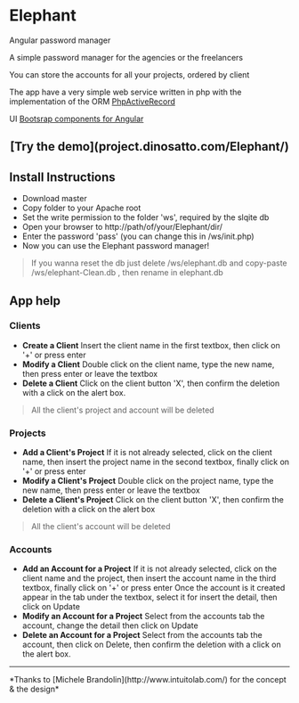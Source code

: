 # Elephant
Angular password manager

A simple password manager for the agencies or the freelancers

You can store the accounts for all your projects, ordered by client

The app have a very simple web service written in php with the implementation of the ORM [PhpActiveRecord](http://www.phpactiverecord.org/)

UI [Bootsrap components for Angular](https://angular-ui.github.io/bootstrap/)

<h2 align="center">[Try the demo](project.dinosatto.com/Elephant/)</h2>

## Install Instructions

* Download master
* Copy folder to your Apache root
* Set the write permission to the folder 'ws', required by the slqite db
* Open your browser to http://path/of/your/Elephant/dir/
* Enter the password 'pass' (you can change this in /ws/init.php)
* Now you can use the Elephant password manager!

> If you wanna reset the db just delete /ws/elephant.db and copy-paste /ws/elephant-Clean.db , then rename in elephant.db

## App help

### Clients
- **Create a Client**
Insert the client name in the first textbox, then click on '+' or press enter
- **Modify a Client**
Double click on the client name, type the new name, then press enter or leave the textbox
- **Delete a Client**
Click on the client button 'X', then confirm the deletion with a click on the alert box.
> All the client's project and account will be deleted

### Projects
- **Add a Client's Project**
If it is not already selected, click on the client name, then insert the project name in the second textbox, finally click on '+' or press enter
- **Modify a Client's Project**
Double click on the project name, type the new name, then press enter or leave the textbox
- **Delete a Client's Project**
Click on the client button 'X', then confirm the deletion with a click on the alert box
> All the client's account will be deleted

### Accounts
- **Add an Account for a Project**
If it is not already selected, click on the client name and the project, then insert the account name in the third textbox, finally click on '+'  or press enter
Once the account is it created appear in the tab under the textbox, select it for insert the detail, then click on Update
- **Modify an Account for a Project**
Select from the accounts tab the account, change the detail then click on Update
- **Delete an Account for a Project**
Select from the accounts tab the account, then click on Delete, then confirm the deletion with a click on the alert box.



<hr>
*Thanks to [Michele Brandolin](http://www.intuitolab.com/) for the concept & the design*